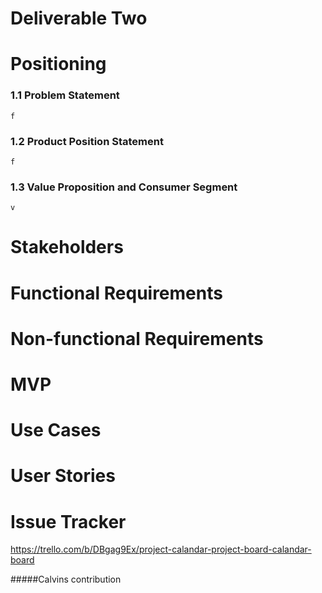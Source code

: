 # Deliverable Two

# Positioning  
### 1.1  Problem Statement  
	f  
### 1.2  Product Position Statement  
	f  
### 1.3  Value Proposition and Consumer Segment  
	v  
# Stakeholders  

# Functional Requirements  

# Non-functional Requirements  

# MVP

# Use Cases

# User Stories

# Issue Tracker
https://trello.com/b/DBgag9Ex/project-calandar-project-board-calandar-board

#####Calvins contribution
